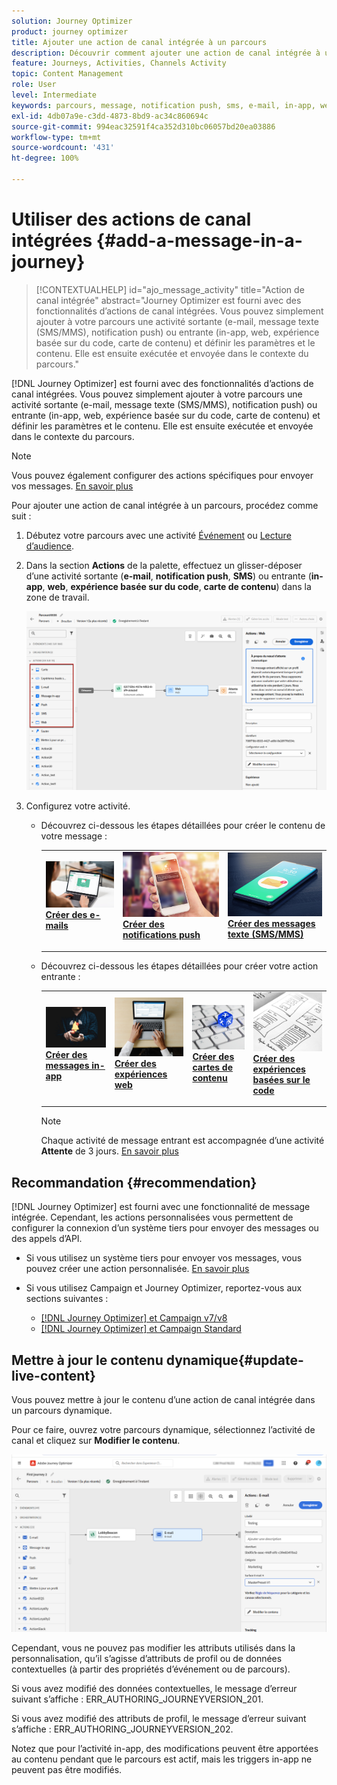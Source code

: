 ```yaml
---
solution: Journey Optimizer
product: journey optimizer
title: Ajouter une action de canal intégrée à un parcours
description: Découvrir comment ajouter une action de canal intégrée à un parcours
feature: Journeys, Activities, Channels Activity
topic: Content Management
role: User
level: Intermediate
keywords: parcours, message, notification push, sms, e-mail, in-app, web, carte de contenu, expérience basée sur du code
exl-id: 4db07a9e-c3dd-4873-8bd9-ac34c860694c
source-git-commit: 994eac32591f4ca352d310bc06057bd20ea03886
workflow-type: tm+mt
source-wordcount: '431'
ht-degree: 100%

---
```


# Utiliser des actions de canal intégrées {#add-a-message-in-a-journey}

>[!CONTEXTUALHELP]
>id="ajo_message_activity"
>title="Action de canal intégrée"
>abstract="Journey Optimizer est fourni avec des fonctionnalités d’actions de canal intégrées. Vous pouvez simplement ajouter à votre parcours une activité sortante (e-mail, message texte (SMS/MMS), notification push) ou entrante (in-app, web, expérience basée sur du code, carte de contenu) et définir les paramètres et le contenu. Elle est ensuite exécutée et envoyée dans le contexte du parcours."

[!DNL Journey Optimizer] est fourni avec des fonctionnalités d’actions de canal intégrées. Vous pouvez simplement ajouter à votre parcours une activité sortante (e-mail, message texte (SMS/MMS), notification push) ou entrante (in-app, web, expérience basée sur du code, carte de contenu) et définir les paramètres et le contenu. Elle est ensuite exécutée et envoyée dans le contexte du parcours.

>[!NOTE]
>
>Vous pouvez également configurer des actions spécifiques pour envoyer vos messages. [En savoir plus](#recommendation)

Pour ajouter une action de canal intégrée à un parcours, procédez comme suit :

1. Débutez votre parcours avec une activité [Événement](general-events.md) ou [Lecture d’audience](read-audience.md).

1. Dans la section **Actions** de la palette, effectuez un glisser-déposer d’une activité sortante (**e-mail**, **notification push**, **SMS**) ou entrante (**in-app**, **web**, **expérience basée sur du code**, **carte de contenu**) dans la zone de travail.

   ![](assets/journey-web-activity.png)

1. Configurez votre activité.

   * Découvrez ci-dessous les étapes détaillées pour créer le contenu de votre message :

     <table style="table-layout:fixed">
      <tr style="border: 0;">
      <td>
      <a href="../email/create-email.md">
      <img alt="Lead" src="../assets/do-not-localize/email.jpg">
      </a>
      <div><a href="../email/create-email.md"><strong>Créer des e-mails</strong>
      </div>
      <p>
      </td>
      <td>
      <a href="../push/create-push.md">
      <img alt="Peu fréquent" src="../assets/do-not-localize/push.jpg">
      </a>
      <div>
      <a href="../push/create-push.md"><strong>Créer des notifications push<strong></a>
      </div>
      <p>
      </td>
      <td>
      <a href="../sms/create-sms.md">
      <img alt="Validation" src="../assets/do-not-localize/sms.jpg">
      </a>
      <div>
      <a href="../sms/create-sms.md"><strong>Créer des messages texte (SMS/MMS)</strong></a>
      </div>
      <p>
      </td>
      </tr>
      </table>

   * Découvrez ci-dessous les étapes détaillées pour créer votre action entrante :

     <table style="table-layout:fixed">
      <tr style="border: 0;">
      <td>
      <a href="../in-app/create-in-app.md">
      <img alt="Lead" src="../assets/do-not-localize/in-app.jpg">
      </a>
      <div><a href="../in-app/create-in-app.md"><strong>Créer des messages in-app</strong>
      </div>
      <p>
      </td>
      <td>
      <a href="../web/create-web.md">
      <img alt="Lead" src="../assets/do-not-localize/web-create.jpg">
      </a>
      <div><a href="../web/create-web.md"><strong>Créer des expériences web</strong>
      </div>
      <p>
      </td>
      <td>
      <a href="../content-card/create-content-card.md">
      <img alt="Lead" src="../assets/do-not-localize/sms-config.jpg">
      </a>
      <div><a href="../content-card/create-content-card.md"><strong>Créer des cartes de contenu</strong>
      </div>
      <p>
      </td>
      <td>
      <a href="../code-based/create-code-based.md">
      <img alt="Peu fréquent" src="../assets/do-not-localize/web-design.jpg">
      </a>
      <div>
      <a href="../code-based/create-code-based.md"><strong>Créer des expériences basées sur le code<strong></a>
      </div>
      <p>
      </td>
      </tr>
      </table>

     >[!NOTE]
     >
     >Chaque activité de message entrant est accompagnée d’une activité **Attente** de 3 jours. [En savoir plus](../building-journeys/wait-activity.md#auto-wait-node)

## Recommandation {#recommendation}

[!DNL Journey Optimizer] est fourni avec une fonctionnalité de message intégrée. Cependant, les actions personnalisées vous permettent de configurer la connexion d’un système tiers pour envoyer des messages ou des appels d’API.

* Si vous utilisez un système tiers pour envoyer vos messages, vous pouvez créer une action personnalisée. [En savoir plus](../action/action.md)

* Si vous utilisez Campaign et Journey Optimizer, reportez-vous aux sections suivantes :

   * [[!DNL Journey Optimizer] et Campaign v7/v8](../action/acc-action.md)
   * [[!DNL Journey Optimizer] et Campaign Standard](../action/acs-action.md)

## Mettre à jour le contenu dynamique{#update-live-content}

Vous pouvez mettre à jour le contenu d’une action de canal intégrée dans un parcours dynamique.

Pour ce faire, ouvrez votre parcours dynamique, sélectionnez l’activité de canal et cliquez sur **Modifier le contenu**.

![](assets/add-a-message2.png)

Cependant, vous ne pouvez pas modifier les attributs utilisés dans la personnalisation, qu’il s’agisse d’attributs de profil ou de données contextuelles (à partir des propriétés d’événement ou de parcours).

Si vous avez modifié des données contextuelles, le message d’erreur suivant s’affiche : ERR_AUTHORING_JOURNEYVERSION_201.

Si vous avez modifié des attributs de profil, le message d’erreur suivant s’affiche : ERR_AUTHORING_JOURNEYVERSION_202.

Notez que pour l’activité in-app, des modifications peuvent être apportées au contenu pendant que le parcours est actif, mais les triggers in-app ne peuvent pas être modifiés.
